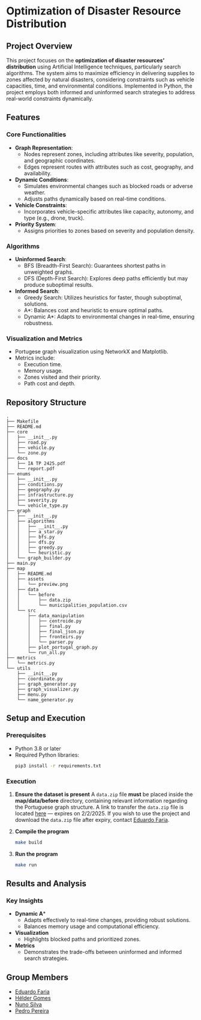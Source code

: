 # Optimization of Disaster Resource Distribution

## Project Overview
This project focuses on the **optimization of disaster resources' distribution** using Artificial Intelligence techniques, particularly search algorithms. The system aims to maximize efficiency in delivering supplies to zones affected by natural disasters, considering constraints such as vehicle capacities, time, and environmental conditions. Implemented in Python, the project employs both informed and uninformed search strategies to address real-world constraints dynamically.

## Features

### Core Functionalities
- **Graph Representation**:
  - Nodes represent zones, including attributes like severity, population, and geographic coordinates.
  - Edges represent routes with attributes such as cost, geography, and availability.
- **Dynamic Conditions**:
  - Simulates environmental changes such as blocked roads or adverse weather.
  - Adjusts paths dynamically based on real-time conditions.
- **Vehicle Constraints**:
  - Incorporates vehicle-specific attributes like capacity, autonomy, and type (e.g., drone, truck).
- **Priority System**:
  - Assigns priorities to zones based on severity and population density.

### Algorithms
- **Uninformed Search**:
  - BFS (Breadth-First Search): Guarantees shortest paths in unweighted graphs.
  - DFS (Depth-First Search): Explores deep paths efficiently but may produce suboptimal results.
- **Informed Search**:
  - Greedy Search: Utilizes heuristics for faster, though suboptimal, solutions.
  - A*: Balances cost and heuristic to ensure optimal paths.
  - Dynamic A*: Adapts to environmental changes in real-time, ensuring robustness.

### Visualization and Metrics
- Portugese graph visualization using NetworkX and Matplotlib.
- Metrics include:
  - Execution time.
  - Memory usage.
  - Zones visited and their priority.
  - Path cost and depth.

## Repository Structure
```
.
├── Makefile
├── README.md
├── core
│   ├── __init__.py
│   ├── road.py
│   ├── vehicle.py
│   └── zone.py
├── docs
│   ├── IA TP 2425.pdf
│   └── report.pdf
├── enums
│   ├── __init__.py
│   ├── conditions.py
│   ├── geography.py
│   ├── infrastructure.py
│   ├── severity.py
│   └── vehicle_type.py
├── graph
│   ├── __init__.py
│   ├── algorithms
│   │   ├── __init__.py
│   │   ├── a_star.py
│   │   ├── bfs.py
│   │   ├── dfs.py
│   │   ├── greedy.py
│   │   └── heuristic.py
│   └── graph_builder.py
├── main.py
├── map
│   ├── README.md
│   ├── assets
│   │   └── preview.png
│   ├── data
│   │   └── before
│   │       ├── data.zip
│   │       └── municipalities_population.csv
│   └── src
│       ├── data_manipulation
│       │   ├── centroide.py
│       │   ├── final.py
│       │   ├── final_json.py
│       │   ├── fronteirs.py
│       │   └── parser.py
│       ├── plot_portugal_graph.py
│       └── run_all.py
├── metrics
│   └── metrics.py
└── utils
    ├── __init__.py
    ├── coordinate.py
    ├── graph_generator.py
    ├── graph_visualizer.py
    ├── menu.py
    └── name_generator.py
```

## Setup and Execution
### Prerequisites
- Python 3.8 or later
- Required Python libraries:
  ```bash
  pip3 install -r requirements.txt
  ```

### Execution
1. **Ensure the dataset is present**
A `data.zip` file **must** be placed inside the **map/data/before** directory, containing relevant information regarding the Portuguese graph structure. A link to transfer the `data.zip` file is located [here](https://www.swisstransfer.com/d/956ed240-5a6c-42a1-a44f-5937c02ac678) — expires on 2/2/2025. If you wish to use the project and download the `data.zip` file after expiry, contact [Eduardo Faria](https://www.github.com/2101dudu).

2. **Compile the program**
   ```bash
   make build
   ```
3. **Run the program**
   ```bash
   make run
   ```

## Results and Analysis
### Key Insights
- **Dynamic A***
  - Adapts effectively to real-time changes, providing robust solutions.
  - Balances memory usage and computational efficiency.
- **Visualization**
  - Highlights blocked paths and prioritized zones.
- **Metrics**
  - Demonstrates the trade-offs between uninformed and informed search strategies.

## Group Members
- [Eduardo Faria](https://www.github.com/2101dudu)
- [Hélder Gomes](https://www.github.com/helderrrg)
- [Nuno Silva](https://www.github.com/NunoMRS7)
- [Pedro Pereira](https://www.github.com/pedrofp4444)
